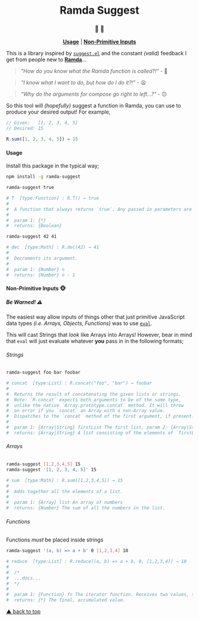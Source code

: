<h1 align="center">Ramda Suggest</h1>
<h3 align="center">🐏 🤔</h3>

<p align="center">
<b><a href="#usage">Usage</a></b>
|
<b><a href="#non-primitive-inputs-">Non-Primitive Inputs</a></b>
</p>

This is a library inspired
by [`suggest.el`](https://github.com/Wilfred/suggest.el) and the
constant _(valid)_ feedback I get from people new
to [**Ramda**](ramdajs.com/docs/)...

> *_"How do you know what the Ramda function is called?!"_* - 🤔

> *_"I know what I want to do, but how do I do it?!"_* - 😫

> *_"Why do the arguments for compose go right to left...?"_* - 🙃

So this tool will _(hopefully)_ suggest a function in Ramda, you can
use to produce your desired output! For example,

```js
// Given:   [1, 2, 3, 4, 5]
// Desired: 15

R.sum([1, 2, 3, 4, 5]) = 15
```

#### Usage

Install this package in the typical way; 

```bash
npm install -g ramda-suggest

ramda-suggest true

# T  [type:Function] : R.T() → true
# 
#  A function that always returns `true`. Any passed in parameters are ignored.
# 
#  param 1: {*} 
#  returns: {Boolean}
```


```bash
ramda-suggest 42 41

# dec  [type:Math] : R.dec(42) → 41
# 
#  Decrements its argument.
# 
#  param 1: {Number} n
#  returns: {Number} n - 1
```

#### Non-Primitive Inputs 🐵
##### _Be Warned!_ ⚠️

The easiest way allow inputs of things other that just primitive
JavaScript data types _(i.e. Arrays, Objects, Functions)_ was to
use [`eval`](https://www.w3schools.com/jsref/jsref_eval.asp).

This will cast Strings that _look_ like Arrays into Arrays! However,
bear in mind that `eval` will just evaluate whatever **you** pass in
in the following formats;

###### _Strings_
```bash
ramda-suggest foo bar foobar

# concat  [type:List] : R.concat("foo", "bar") → foobar
# 
#  Returns the result of concatenating the given lists or strings.
#  Note: `R.concat` expects both arguments to be of the same type,
#  unlike the native `Array.prototype.concat` method. It will throw
#  an error if you `concat` an Array with a non-Array value.
#  Dispatches to the `concat` method of the first argument, if present.
# 
#  param 1: {Array|String} firstList The first list, param 2: {Array|String} secondList...
#  returns: {Array|String} A list consisting of the elements of `firstList` followed by...
```

###### _Arrays_
```bash
ramda-suggest [1,2,3,4,5] 15
ramda-suggest '[1, 2, 3, 4, 5]' 15

# sum  [type:Math] : R.sum([1,2,3,4,5]) → 15
# 
#  Adds together all the elements of a list.
# 
#  param 1: {Array} list An array of numbers
#  returns: {Number} The sum of all the numbers in the list.
```

###### _Functions_
Functions _must_ be placed inside strings
```bash 
ramda-suggest '(a, b) => a + b' 0 [1,2,3,4] 10

# reduce  [type:List] : R.reduce((a, b) => a + b, 0, [1,2,3,4]) → 10
# 
#  /*
#  ...docs...
#  */
# 
#  param 1: {Function} fn The iterator function. Receives two values, the accumulator and the, param 2: {*} acc The accumulator value., param 3: {Array} list The list to iterate over.
#  returns: {*} The final, accumulated value.
```
[▲ back to top](#readme)

